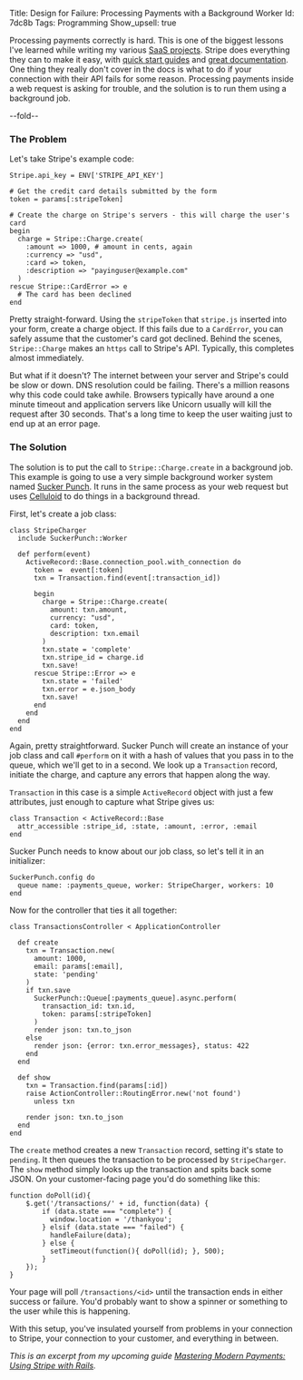 Title: Design for Failure: Processing Payments with a Background Worker
Id:    7dc8b
Tags:  Programming
Show_upsell: true

[stripe]: https://stripe.com/docs/tutorials/checkout
[guide]: /payment-integration.html
[docs]: https://stripe.com/docs/api
[sucker_punch]: https://github.com/brandonhilkert/sucker_punch
[Celluloid]: https://github.com/celluloid/celluloid/


Processing payments correctly is hard. This is one of the biggest lessons I've learned while writing my various [SaaS projects](/projects.html). Stripe does everything they can to make it easy, with [quick start guides][stripe] and [great documentation][docs]. One thing they really don't cover in the docs is what to do if your connection with their API fails for some reason. Processing payments inside a web request is asking for trouble, and the solution is to run them using a background job. 

--fold--

### The Problem

Let's take Stripe's example code:

    Stripe.api_key = ENV['STRIPE_API_KEY']
    
    # Get the credit card details submitted by the form
    token = params[:stripeToken]
    
    # Create the charge on Stripe's servers - this will charge the user's card
    begin
      charge = Stripe::Charge.create(
        :amount => 1000, # amount in cents, again
        :currency => "usd",
        :card => token,
        :description => "payinguser@example.com"
      )
    rescue Stripe::CardError => e
      # The card has been declined
    end
    
Pretty straight-forward. Using the `stripeToken` that `stripe.js` inserted into your form, create a charge object. If this fails due to a `CardError`, you can safely assume that the customer's card got declined. Behind the scenes, `Stripe::Charge` makes an `https` call to Stripe's API. Typically, this completes almost immediately.

But what if it doesn't? The internet between your server and Stripe's could be slow or down. DNS resolution could be failing. There's a million reasons why this code could take awhile. Browsers typically have around a one minute timeout and application servers like Unicorn usually will kill the request after 30 seconds. That's a long time to keep the user waiting just to end up at an error page.

### The Solution

The solution is to put the call to `Stripe::Charge.create` in a background job. This example is going to use a very simple background worker system named [Sucker Punch][sucker_punch]. It runs in the same process as your web request but uses [Celluloid][celluloid] to do things in a background thread.

First, let's create a job class:

    class StripeCharger
      include SuckerPunch::Worker

      def perform(event)
        ActiveRecord::Base.connection_pool.with_connection do
          token =  event[:token]
          txn = Transaction.find(event[:transaction_id])

          begin
            charge = Stripe::Charge.create(
              amount: txn.amount,
              currency: "usd",
              card: token,
              description: txn.email
            )
            txn.state = 'complete'
            txn.stripe_id = charge.id
            txn.save!
          rescue Stripe::Error => e
            txn.state = 'failed'
            txn.error = e.json_body
            txn.save!
          end
        end
      end
    end

Again, pretty straightforward. Sucker Punch will create an instance of your job class and call `#perform` on it with a hash of values that you pass in to the queue, which we'll get to in a second. We look up a `Transaction` record, initiate the charge, and capture any errors that happen along the way.

`Transaction` in this case is a simple `ActiveRecord` object with just a few attributes, just enough to capture what Stripe gives us:

    class Transaction < ActiveRecord::Base
      attr_accessible :stripe_id, :state, :amount, :error, :email
    end
    
Sucker Punch needs to know about our job class, so let's tell it in an initializer:

    SuckerPunch.config do
      queue name: :payments_queue, worker: StripeCharger, workers: 10
    end

Now for the controller that ties it all together:

    class TransactionsController < ApplicationController

      def create
        txn = Transaction.new(
          amount: 1000,
          email: params[:email],
          state: 'pending'
        )
        if txn.save
          SuckerPunch::Queue[:payments_queue].async.perform(
            transaction_id: txn.id,
            token: params[:stripeToken]
          )
          render json: txn.to_json
        else
          render json: {error: txn.error_messages}, status: 422
        end
      end
      
      def show
        txn = Transaction.find(params[:id])
        raise ActionController::RoutingError.new('not found')
          unless txn

        render json: txn.to_json
      end
    end

The `create` method creates a new `Transaction` record, setting it's state to `pending`. It then queues the transaction to be processed by `StripeCharger`. The `show` method simply looks up the transaction and spits back some JSON. On your customer-facing page you'd do something like this:

    function doPoll(id){
        $.get('/transactions/' + id, function(data) {
            if (data.state === "complete") {
              window.location = '/thankyou';
            } elsif (data.state === "failed") {
              handleFailure(data);
            } else {
              setTimeout(function(){ doPoll(id); }, 500);
            }
        });
    }
    
Your page will poll `/transactions/<id>` until the transaction ends in either success or failure. You'd probably want to show a spinner or something to the user while this is happening.

With this setup, you've insulated yourself from problems in your connection to Stripe, your connection to your customer, and everything in between.

*This is an excerpt from my upcoming guide [Mastering Modern Payments: Using Stripe with Rails][guide].*
